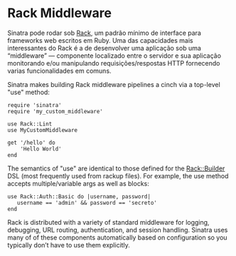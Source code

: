 Rack Middleware
===============

Sinatra pode rodar sob [Rack][rack], um padrão mínimo de interface para frameworks web escritos em Ruby. Uma das capacidades mais interessantes do Rack é a de desenvolver uma aplicação sob uma “middleware” —  componente localizado entre o servidor e sua aplicação monitorando e/ou manipulando requisições/respostas HTTP fornecendo varias funcionalidades em comuns.


Sinatra makes building Rack middleware pipelines a cinch via a top-level "use" method:

	require 'sinatra'
	require 'my_custom_middleware'

	use Rack::Lint
	use MyCustomMiddleware

	get '/hello' do
	    'Hello World'
	end


The semantics of "use" are identical to those defined for the [Rack::Builder][rack_builder]  DSL (most frequently used from rackup files). For example, the use  method accepts multiple/variable args as well as blocks:

	use Rack::Auth::Basic do |username, password|
	   username == 'admin' && password == 'secreto'
	end


Rack is distributed with a variety of standard middleware for logging, debugging, URL routing, authentication, and session handling. Sinatra uses many of of these components automatically based on configuration so you typically don’t have to use them explicitly.

[rack]: http://rack.rubyforge.org/
[rack_builder]: http://rack.rubyforge.org/doc/classes/Rack/Builder.html

